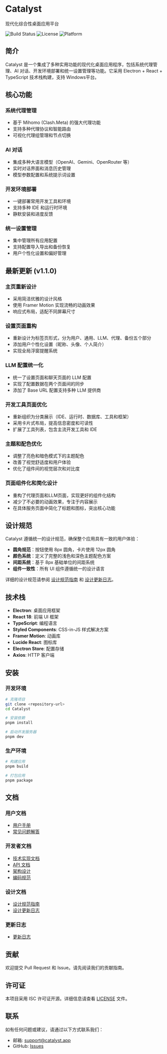 # Catalyst

现代化综合性桌面应用平台

![Build Status](https://img.shields.io/badge/build-passing-brightgreen)
![License](https://img.shields.io/badge/license-ISC-blue)
![Platform](https://img.shields.io/badge/platform-Windows%20%7C%20macOS%20%7C%20Linux-lightgrey)

## 简介

Catalyst 是一个集成了多种实用功能的现代化桌面应用程序，包括系统代理管理、AI 对话、开发环境部署和统一设置管理等功能。它采用 Electron + React + TypeScript 技术栈构建，支持 Windows平台。

## 核心功能

### 系统代理管理
- 基于 Mihomo (Clash.Meta) 的强大代理功能
- 支持多种代理协议和智能路由
- 可视化代理组管理和节点切换

### AI 对话
- 集成多种大语言模型（OpenAI、Gemini、OpenRouter 等）
- 实时对话界面和消息历史管理
- 模型参数配置和系统提示词设置

### 开发环境部署
- 一键部署常用开发工具和环境
- 支持多种 IDE 和运行时环境
- 静默安装和进度反馈

### 统一设置管理
- 集中管理所有应用配置
- 支持配置导入导出和备份恢复
- 用户个性化设置和偏好管理

## 最新更新 (v1.1.0)

### 主页重新设计
- 采用简洁优雅的设计风格
- 使用 Framer Motion 实现流畅的动画效果
- 响应式布局，适配不同屏幕尺寸

### 设置页面重构
- 重新设计为标签页形式，分为用户、通用、LLM、代理、备份五个部分
- 添加用户个性化设置（昵称、头像、个人简介）
- 实现全局浮窗提醒系统

### LLM 配置统一化
- 统一了设置页面和聊天页面的 LLM 配置
- 实现了配置数据在两个页面间的同步
- 添加了 Base URL 配置支持多种 LLM 提供商

### 开发工具页面优化
- 重新组织为分类展示（IDE、运行时、数据库、工具和框架）
- 采用卡片式布局，提高信息密度和可读性
- 扩展了工具列表，包含主流开发工具和 IDE

### 主题和配色优化
- 调整了亮色和暗色模式下的主题配色
- 改善了视觉舒适度和用户体验
- 优化了组件间的视觉层次和对比度

### 页面组件化和简化设计
- 重构了代理页面和LLM页面，实现更好的组件化结构
- 减少了不必要的动画效果，专注于内容展示
- 在具体服务页面中简化了标题和图标，突出核心功能

## 设计规范

Catalyst 遵循统一的设计规范，确保整个应用具有一致的用户体验：

- **圆角规范**：按钮使用 8px 圆角，卡片使用 12px 圆角
- **颜色系统**：定义了完整的浅色和深色主题配色方案
- **间距系统**：基于 8px 基础单位的间距系统
- **组件一致性**：所有 UI 组件遵循统一的设计语言

详细的设计规范请参阅 [设计规范指南](./docs/design_guidelines.md) 和 [设计更新日志](./docs/design_updates_log.md)。

## 技术栈

- **Electron**: 桌面应用框架
- **React 18**: 前端 UI 框架
- **TypeScript**: 编程语言
- **Styled Components**: CSS-in-JS 样式解决方案
- **Framer Motion**: 动画库
- **Lucide React**: 图标库
- **Electron Store**: 配置存储
- **Axios**: HTTP 客户端

## 安装

### 开发环境

```bash
# 克隆项目
git clone <repository-url>
cd Catalyst

# 安装依赖
pnpm install

# 启动开发服务器
pnpm dev
```

### 生产环境

```bash
# 构建应用
pnpm build

# 打包应用
pnpm package
```

## 文档

### 用户文档
- [用户手册](./docs/user/guides/user_manual.md)
- [常见问题解答](./docs/user/faq/faq.md)

### 开发者文档
- [技术实现文档](./docs/developer/guides/technical_implementation.md)
- [API 文档](./docs/developer/api/api_documentation.md)
- [架构设计](./docs/developer/architecture/ui_architecture.md)
- [编码规范](./docs/developer/guides/coding_standards.md)

### 设计文档
- [设计规范指南](./docs/design_guidelines.md)
- [设计更新日志](./docs/design_updates_log.md)

### 更新日志
- [更新日志](./docs/developer/changelog/README.md)

## 贡献

欢迎提交 Pull Request 和 Issue。请先阅读我们的贡献指南。

## 许可证

本项目采用 ISC 许可证开源。详细信息请查看 [LICENSE](LICENSE) 文件。

## 联系

如有任何问题或建议，请通过以下方式联系我们：

- 邮箱: support@catalyst.app
- GitHub: [Issues](https://github.com/username/catalyst/issues)